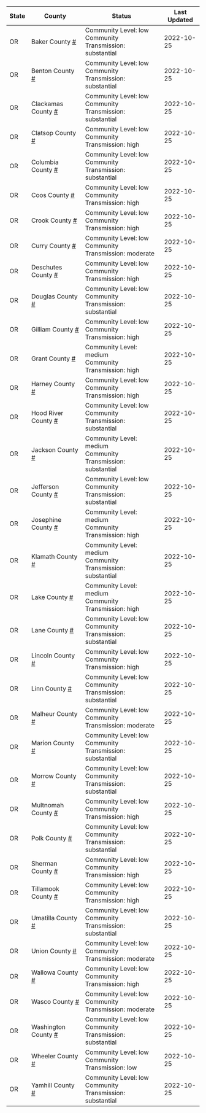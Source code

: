 State | County | Status | Last Updated
--- | --- | --- | --- 
OR | Baker County <a href="#baker_county">#</a> | <a name="baker_county"></a>Community Level: low<br/>Community Transmission: substantial | 2022-10-25
OR | Benton County <a href="#benton_county">#</a> | <a name="benton_county"></a>Community Level: low<br/>Community Transmission: substantial | 2022-10-25
OR | Clackamas County <a href="#clackamas_county">#</a> | <a name="clackamas_county"></a>Community Level: low<br/>Community Transmission: substantial | 2022-10-25
OR | Clatsop County <a href="#clatsop_county">#</a> | <a name="clatsop_county"></a>Community Level: low<br/>Community Transmission: high | 2022-10-25
OR | Columbia County <a href="#columbia_county">#</a> | <a name="columbia_county"></a>Community Level: low<br/>Community Transmission: substantial | 2022-10-25
OR | Coos County <a href="#coos_county">#</a> | <a name="coos_county"></a>Community Level: low<br/>Community Transmission: high | 2022-10-25
OR | Crook County <a href="#crook_county">#</a> | <a name="crook_county"></a>Community Level: low<br/>Community Transmission: high | 2022-10-25
OR | Curry County <a href="#curry_county">#</a> | <a name="curry_county"></a>Community Level: low<br/>Community Transmission: moderate | 2022-10-25
OR | Deschutes County <a href="#deschutes_county">#</a> | <a name="deschutes_county"></a>Community Level: low<br/>Community Transmission: high | 2022-10-25
OR | Douglas County <a href="#douglas_county">#</a> | <a name="douglas_county"></a>Community Level: low<br/>Community Transmission: substantial | 2022-10-25
OR | Gilliam County <a href="#gilliam_county">#</a> | <a name="gilliam_county"></a>Community Level: low<br/>Community Transmission: high | 2022-10-25
OR | Grant County <a href="#grant_county">#</a> | <a name="grant_county"></a>Community Level: medium<br/>Community Transmission: high | 2022-10-25
OR | Harney County <a href="#harney_county">#</a> | <a name="harney_county"></a>Community Level: low<br/>Community Transmission: high | 2022-10-25
OR | Hood River County <a href="#hood_river_county">#</a> | <a name="hood_river_county"></a>Community Level: low<br/>Community Transmission: substantial | 2022-10-25
OR | Jackson County <a href="#jackson_county">#</a> | <a name="jackson_county"></a>Community Level: medium<br/>Community Transmission: substantial | 2022-10-25
OR | Jefferson County <a href="#jefferson_county">#</a> | <a name="jefferson_county"></a>Community Level: low<br/>Community Transmission: substantial | 2022-10-25
OR | Josephine County <a href="#josephine_county">#</a> | <a name="josephine_county"></a>Community Level: medium<br/>Community Transmission: high | 2022-10-25
OR | Klamath County <a href="#klamath_county">#</a> | <a name="klamath_county"></a>Community Level: medium<br/>Community Transmission: substantial | 2022-10-25
OR | Lake County <a href="#lake_county">#</a> | <a name="lake_county"></a>Community Level: medium<br/>Community Transmission: high | 2022-10-25
OR | Lane County <a href="#lane_county">#</a> | <a name="lane_county"></a>Community Level: low<br/>Community Transmission: substantial | 2022-10-25
OR | Lincoln County <a href="#lincoln_county">#</a> | <a name="lincoln_county"></a>Community Level: low<br/>Community Transmission: high | 2022-10-25
OR | Linn County <a href="#linn_county">#</a> | <a name="linn_county"></a>Community Level: low<br/>Community Transmission: substantial | 2022-10-25
OR | Malheur County <a href="#malheur_county">#</a> | <a name="malheur_county"></a>Community Level: low<br/>Community Transmission: moderate | 2022-10-25
OR | Marion County <a href="#marion_county">#</a> | <a name="marion_county"></a>Community Level: low<br/>Community Transmission: substantial | 2022-10-25
OR | Morrow County <a href="#morrow_county">#</a> | <a name="morrow_county"></a>Community Level: low<br/>Community Transmission: substantial | 2022-10-25
OR | Multnomah County <a href="#multnomah_county">#</a> | <a name="multnomah_county"></a>Community Level: low<br/>Community Transmission: high | 2022-10-25
OR | Polk County <a href="#polk_county">#</a> | <a name="polk_county"></a>Community Level: low<br/>Community Transmission: substantial | 2022-10-25
OR | Sherman County <a href="#sherman_county">#</a> | <a name="sherman_county"></a>Community Level: low<br/>Community Transmission: high | 2022-10-25
OR | Tillamook County <a href="#tillamook_county">#</a> | <a name="tillamook_county"></a>Community Level: low<br/>Community Transmission: high | 2022-10-25
OR | Umatilla County <a href="#umatilla_county">#</a> | <a name="umatilla_county"></a>Community Level: low<br/>Community Transmission: substantial | 2022-10-25
OR | Union County <a href="#union_county">#</a> | <a name="union_county"></a>Community Level: low<br/>Community Transmission: moderate | 2022-10-25
OR | Wallowa County <a href="#wallowa_county">#</a> | <a name="wallowa_county"></a>Community Level: low<br/>Community Transmission: high | 2022-10-25
OR | Wasco County <a href="#wasco_county">#</a> | <a name="wasco_county"></a>Community Level: low<br/>Community Transmission: moderate | 2022-10-25
OR | Washington County <a href="#washington_county">#</a> | <a name="washington_county"></a>Community Level: low<br/>Community Transmission: substantial | 2022-10-25
OR | Wheeler County <a href="#wheeler_county">#</a> | <a name="wheeler_county"></a>Community Level: low<br/>Community Transmission: low | 2022-10-25
OR | Yamhill County <a href="#yamhill_county">#</a> | <a name="yamhill_county"></a>Community Level: low<br/>Community Transmission: substantial | 2022-10-25
